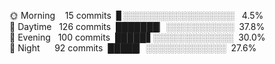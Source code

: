 🌞 Morning    15 commits  ▊░░░░░░░░░░░░░░░░░░   4.5%<br>🌆 Daytime   126 commits  ███████▏░░░░░░░░░░░  37.8%<br>🌃 Evening   100 commits  █████▋░░░░░░░░░░░░░  30.0%<br>🌙 Night      92 commits  █████▏░░░░░░░░░░░░░  27.6%